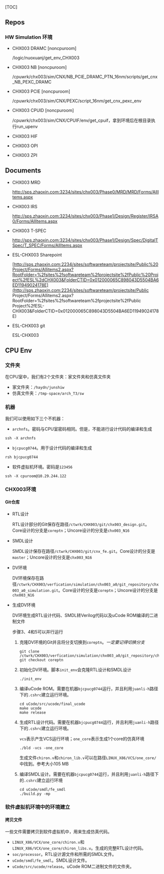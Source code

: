 [TOC]

## Repos

### HW Simulation 环境

- CHX003 DRAMC  [noncpuroom]

  /logic/nuoxuanj/get_env_CHX003

- CHX003 NB [noncpuroom]

  /cpuwrk/chx003/sim/CNX/NB_PCIE_DRAMC_PTN_16nm/scripts/get_cnx_NB_PEXC_DRAMC

- CHX003 PCIE [noncpuroom]

  /cpuwrk/chx003/sim/CNX/PEXC/script_16nm/get_cnx_pexc_env

- CHX003 CPUID [noncpuroom]

  /cpuwrk/chx003/sim/CNX/CPUIF/env/get_cpuif，拿到环境后在根目录执行run_upenv

- CHX003 HIF

- CHX003 OPI

- CHX003 ZPI

## Documents

- CHX003 MRD

  http://sps.zhaoxin.com:3234/sites/chx003/Phase0/MRD/MRD/Forms/AllItems.aspx

- CHX003 IRS

  http://sps.zhaoxin.com:3234/sites/chx003/Phase1/Design/Register/IRSA0/Forms/AllItems.aspx

- CHX003 T-SPEC

  http://sps.zhaoxin.com:3234/sites/chx003/Phase1/Design/Spec/DigitalTSpec/T_SPEC/Forms/AllItems.aspx

- ESL-CHX003 Sharepoint

  [http://sps.zhaoxin.com:2234/sites/softwareteam/projectsite/Public%20Project/Forms/Allitems2.aspx?RootFolder=%2fsites%2fsoftwareteam%2fprojectsite%2fPublic%20Project%2fESL%2dCHX003&FolderCTID=0x012000065C898043D5504BA6ED11949024178E](http://sps.zhaoxin.com:2234/sites/softwareteam/projectsite/Public Project/Forms/Allitems2.aspx?RootFolder=%2fsites%2fsoftwareteam%2fprojectsite%2fPublic Project%2fESL-CHX003&FolderCTID=0x012000065C898043D5504BA6ED11949024178E)

- ESL-CHX003 git

  ESL-CHX003

## CPU Env

### 文件夹

在CPU室中，我们有2个文件夹：家文件夹和仿真文件夹

- 家文件夹：`/haydn/junshiw`
- 仿真文件夹：`/tmp-space/arch_T3/sw`

### 机器

我们可以使用如下三个不机器：

- `archnfs`。密码与CPU室密码相同。但是，不能进行设计代码的编译和生成

```shell
ssh -X archnfs
```

- `bjcpucg0744`。用于设计代码的编译和生成

```shell
rsh bjcpucg0744
```

- 软件虚拟机环境。密码是`123456`

```shell
ssh -X cpuroom@10.29.244.122
```

### CHX003环境

#### Git仓库

- RTL设计

  RTL设计部分的Git保存在路径`/ctwrk/CHX003/git/chx003_design.git`。Core设计的分支是`coreptn`；Uncore设计的分支是`chx003_N16`

- SMDL设计

  SMDL设计保存在路径`/ctwrk/CHX003/git/cnx_fe.git`。Core设计的分支是`master`；Uncore设计的分支是`chx003_N16`

- DV环境

  DV环境保存在路径`/ctwrk/CHX003/verfication/simulation/chx003_a0/git_repository/chx003_a0_simulation.git`。Core设计的分支是`coreptn`；Uncore设计的分支是`chx003_N16`

- 生成DV环境

  DV环境生成RTL设计代码、SMDL转Verilog代码以及uCode ROM编译的二进制文件

  步骤3、4和5可以并行运行

  1. 克隆DV环境的Git并且将分支切换到`coreptn`。*一定要记得切换分支*

     ```shell
     git clone /ctwrk/CHX003/verfication/simulation/chx003_a0/git_repository/chx003_a0_simulation.git
     git checkout coreptn
     ```

  2. 初始化DV环境。脚本`init_env`会克隆RTL设计和SMDL设计

     ```sh
     ./init_env
     ```

  3. 编译uCode ROM。需要在机器`bjcpucg0744`运行，并且利用`juanli-h`路径下的`.cshrc`建立运行环境。

     ```shell
     cd uCode/src/ucode/final_ucode
     make ucode
     make release
     ```

  4. 生成RTL设计代码。需要在机器`bjcpucg0744`运行，并且利用`juanli-h`路径下的`.cshrc`建立运行环境。

     `vcs`表示产生VCS运行环境；`one_core`表示生成1个core的仿真环境

     ```shell
     ./bld -vcs -one_core
     ```

     生成文件`chiron.v`和`chiron_lib.v`可以在路径`LINUX_X86/VCS/one_core/`中找到。参考大小105 MB

  5. 编译SMDL设计。需要在机器`bjcpucg0744`运行，并且利用`juanli-h`路径下的`.cshrc`建立运行环境

     ```shell
     cd uCode/smdl/fe_smdl
     ./build.py -mp
     ```

### 软件虚拟机环境中的环境建立

#### 拷贝文件

一些文件需要拷贝到软件虚拟机中，用来生成仿真代码。

- `LINUX_X86/VCX/one_core/chiron.v`和`LINUX_X86/VCX/one_core/chiron_libs.v`。生成的完整RTL设计代码。
- `soc/processor`。RTL设计源文件和所需的SMDL文件。
- `uCode/smdl/fe_smdl`。SMDL设计文件。
- `uCode/src/ucode/release`。uCode ROM二进制文件的文件夹。